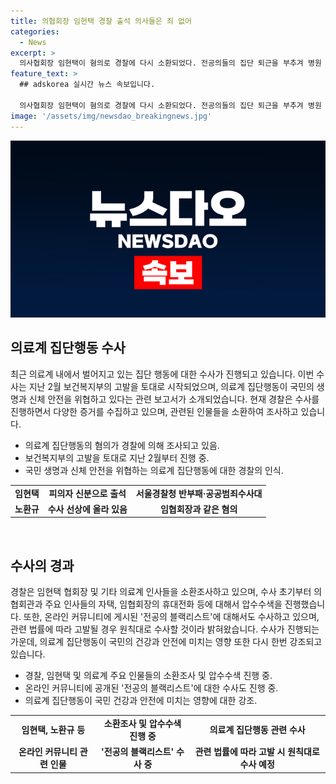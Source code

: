 ```yaml
---
title: 의협회장 임현택 경찰 출석 의사들은 죄 없어
categories:
  - News
excerpt: >
  의사협회장 임현택이 혐의로 경찰에 다시 소환되었다. 전공의들의 집단 퇴근을 부추겨 병원 업무 방해 등 혐의를 받고 있으며, 추가 소환 방침이 밝혀졌다. 이와 관련해 다른 의사협회 간부들도 같은 혐의로 수사를 받고 있으며, 집단행동 등을 수사 중이다. 경찰은 관련 법률에 따라 고발하면 원칙대로 수사할 것이라 밝혔다.
feature_text: >
  ## adskorea 실시간 뉴스 속보입니다.

  의사협회장 임현택이 혐의로 경찰에 다시 소환되었다. 전공의들의 집단 퇴근을 부추겨 병원 업무 방해 등 혐의를 받고 있으며, 추가 소환 방침이 밝혀졌다. 이와 관련해 다른 의사협회 간부들도 같은 혐의로 수사를 받고 있으며, 집단행동 등을 수사 중이다. 경찰은 관련 법률에 따라 고발하면 원칙대로 수사할 것이라 밝혔다.
image: '/assets/img/newsdao_breakingnews.jpg'
---
```


<p><img src="/assets/img/newsdao_breakingnews.jpg" alt="adskorea 속보" /></p>

<h2 data-ke-size="size26">의료계 집단행동 수사</h2>

<p data-ke-size="size16">최근 의료계 내에서 벌어지고 있는 집단 행동에 대한 수사가 진행되고 있습니다. 이번 수사는 지난 2월 보건복지부의 고발을 토대로 시작되었으며, 의료계 집단행동이 국민의 생명과 신체 안전을 위협하고 있다는 관련 보고서가 소개되었습니다. 현재 경찰은 수사를 진행하면서 다양한 증거를 수집하고 있으며, 관련된 인물들을 소환하여 조사하고 있습니다.</p>

<ul>
  <li>의료계 집단행동의 혐의가 경찰에 의해 조사되고 있음.</li>
  <li>보건복지부의 고발을 토대로 지난 2월부터 진행 중.</li>
  <li>국민 생명과 신체 안전을 위협하는 의료계 집단행동에 대한 경찰의 인식.</li>
</ul>

<table>
    <tbody>
        <tr>
            <td style="text-align: center; height: 17px;"><b>임현택</b></td>
            <td style="text-align: center; height: 17px;"><b>피의자 신분으로 출석</b></td>
            <td style="text-align: center; height: 17px;"><b>서울경찰청 반부패·공공범죄수사대</b></td>
        </tr>
        <tr>
            <td style="text-align: center; height: 17px;"><b>노환규</b></td>
            <td style="text-align: center; height: 17px;"><b>수사 선상에 올라 있음</b></td>
            <td style="text-align: center; height: 17px;"><b>임협회장과 같은 혐의</b></td>
        </tr>
    </tbody>
</table>

<p data-ke-size="size16">&nbsp;</p>

<h2 data-ke-size="size26">수사의 경과</h2>

<p data-ke-size="size16">경찰은 임현택 협회장 및 기타 의료계 인사들을 소환조사하고 있으며, 수사 초기부터 의협회관과 주요 인사들의 자택, 임협회장의 휴대전화 등에 대해서 압수수색을 진행했습니다. 또한, 온라인 커뮤니티에 게시된 '전공의 블랙리스트'에 대해서도 수사하고 있으며, 관련 법률에 따라 고발될 경우 원칙대로 수사할 것이라 밝혀왔습니다. 수사가 진행되는 가운데, 의료계 집단행동이 국민의 건강과 안전에 미치는 영향 또한 다시 한번 강조되고 있습니다.</p>

<ul>
  <li>경찰, 임현택 및 의료계 주요 인물들의 소환조사 및 압수수색 진행 중.</li>
  <li>온라인 커뮤니티에 공개된 '전공의 블랙리스트'에 대한 수사도 진행 중.</li>
  <li>의료계 집단행동이 국민 건강과 안전에 미치는 영향에 대한 강조.</li>
</ul>

<table>
    <tbody>
        <tr>
            <td style="text-align: center; height: 17px;"><b>임현택, 노환규 등</b></td>
            <td style="text-align: center; height: 17px;"><b>소환조사 및 압수수색 진행 중</b></td>
            <td style="text-align: center; height: 17px;"><b>의료계 집단행동 관련 수사</b></td>
        </tr>
        <tr>
            <td style="text-align: center; height: 17px;"><b>온라인 커뮤니티 관련 인물</b></td>
            <td style="text-align: center; height: 17px;"><b>'전공의 블랙리스트' 수사 중</b></td>
            <td style="text-align: center; height: 17px;"><b>관련 법률에 따라 고발 시 원칙대로 수사 예정</b></td>
        </tr>
    </tbody>
</table>

<p data-ke-size="size16">&nbsp;</p>

